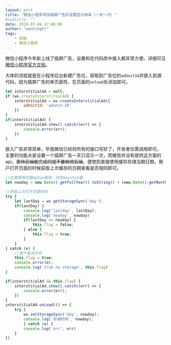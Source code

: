 ```yaml
---
layout: post
title: "微信小程序添加插屏广告并设置显示频率（一天一次）"
#subtitle: ""
date: 2019-07-04 17:00:00
author: "wantingtr"
tags:
    - 前端
    - 微信小程序
---
```



微信小程序今年新上线了插屏广告，设置和在代码库中接入都非常方便。详细可见[微信小程序官方文档](https://developers.weixin.qq.com/miniprogram/dev/framework/open-ability/ad/interstitialAd-ad.html)。

大体的流程就是在小程序后台新建广告位，获取到广告位的`adUnitId`并嵌入到源代码，因为插屏广告的单页面性，在页面的`onload`处添加即可。
```js
let interstitialAd = null;
if (wx.createInterstitialAd) {
    interstitialAd = wx.createInterstitialAd({
        adUnitId: 'adunit-ID'
    })
}
if(interstitialAd) {
    interstitialAd.show().catch((err) => {
        console.error(err);
    })
}
```

嵌入广告非常简单，毕竟微信已经将所有的接口写好了，开发者仅需调用即可。
主要的功能点是设置一个插屏广告一天只显示一次，而微信并没有提供这方面的api，~~秉持前端能完成的就不要麻烦后端~~，便想到直接使用缓存存储当期日期，用户打开页面的时候获取上次缓存的日期查看是否相同即可。


```js
//这里使用的是mpVue框架，写在mounted里。
let nowday = new Date().getFullYear().toString() + (new Date().getMonth() + 1).toString() + new Date().getDate().toString() ;

//获取上次打开页面时间
try {
    let lastDay = wx.getStorageSync('day');
    if(lastDay) {
        console.log('lastday', lastDay);
        console.log('nowday', nowday)
        if(lastDay == nowday) {
            this.flag = false;
        } else {
            this.flag = true;
        }  
    }
} catch (e) {
    //用户首次打开
    this.flag = true;
    console.error(e);
    console.log('true no storage', this.flag)
}

if(interstitialAd && this.flag) {
    interstitialAd.show().catch((err) => {
        console.error(err);
    })
}
interstitialAd.onLoad(() => {
    try {
        wx.setStorageSync('day', nowday);
        console.log('存储时间', nowday);
        } catch (e) { 
        console.log('err', err)
    }
})
```